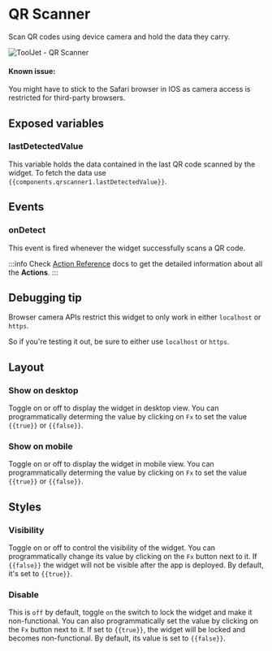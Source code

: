 # QR Scanner
Scan QR codes using device camera and hold the data they carry.

<div style={{textAlign: 'center'}}>

![ToolJet - QR Scanner](/img/widgets/qr-scanner/qr-scanner.jpeg)

</div>

#### Known issue:
You might have to stick to the Safari browser in IOS as camera access is restricted for third-party browsers.

## Exposed variables
### lastDetectedValue

This variable holds the data contained in the last QR code scanned by the widget. To fetch the data use `{{components.qrscanner1.lastDetectedValue}}`.

## Events
### onDetect

This event is fired whenever the widget successfully scans a QR code.

:::info
Check [Action Reference](/docs/actions/show-alert) docs to get the detailed information about all the **Actions**.
:::

## Debugging tip

Browser camera APIs restrict this widget to only work in either `localhost` or `https`.

So if you're testing it out, be sure to either use `localhost` or `https`.

## Layout

### Show on desktop

Toggle on or off to display the widget in desktop view. You can programmatically determing the value by clicking on `Fx` to set the value `{{true}}` or `{{false}}`.
### Show on mobile

Toggle on or off to display the widget in mobile view. You can programmatically determing the value by clicking on `Fx` to set the value `{{true}}` or `{{false}}`.

## Styles

### Visibility

Toggle on or off to control the visibility of the widget. You can programmatically change its value by clicking on the `Fx` button next to it. If `{{false}}` the widget will not be visible after the app is deployed. By default, it's set to `{{true}}`.

### Disable

This is `off` by default, toggle `on` the switch to lock the widget and make it non-functional. You can also programmatically set the value by clicking on the `Fx` button next to it. If set to `{{true}}`, the widget will be locked and becomes non-functional. By default, its value is set to `{{false}}`.
